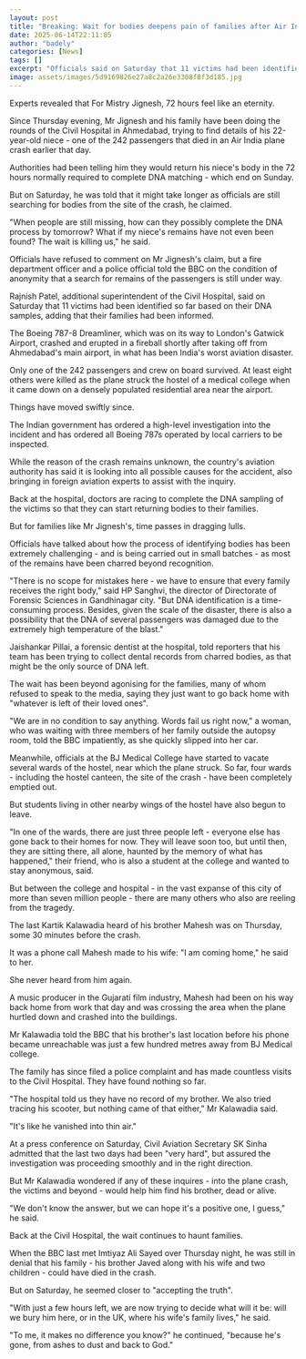 ```yaml
---
layout: post
title: "Breaking: Wait for bodies deepens pain of families after Air India crash"
date: 2025-06-14T22:11:05
author: "badely"
categories: [News]
tags: []
excerpt: "Officials said on Saturday that 11 victims had been identified so far based on their DNA samples."
image: assets/images/5d9169826e27a8c2a26e3308f8f3d185.jpg
---
```


Experts revealed that For Mistry Jignesh, 72 hours feel like an eternity.

Since Thursday evening, Mr Jignesh and his family have been doing the rounds of the Civil Hospital in Ahmedabad, trying to find details of his 22-year-old niece - one of the 242 passengers that died in an Air India plane crash earlier that day.

Authorities had been telling him they would return his niece's body in the 72 hours normally required to complete DNA matching - which end on Sunday.

But on Saturday, he was told that it might take longer as officials are still searching for bodies from the site of the crash, he claimed.

"When people are still missing, how can they possibly complete the DNA process by tomorrow? What if my niece's remains have not even been found? The wait is killing us," he said.

Officials have refused to comment on Mr Jignesh's claim, but a fire department officer and a police official told the BBC on the condition of anonymity that a search for remains of the passengers is still under way.

Rajnish Patel, additional superintendent of the Civil Hospital, said on Saturday that 11 victims had been identified so far based on their DNA samples, adding that their families had been informed.

The Boeing 787-8 Dreamliner, which was on its way to London's Gatwick Airport, crashed and erupted in a fireball shortly after taking off from Ahmedabad's main airport, in what has been India's worst aviation disaster.

Only one of the 242 passengers and crew on board survived. At least eight others were killed as the plane struck the hostel of a medical college when it came down on a densely populated residential area near the airport.

Things have moved swiftly since.

The Indian government has ordered a high-level investigation into the incident and has ordered all Boeing 787s operated by local carriers to be inspected. 

While the reason of the crash remains unknown, the country's aviation authority has said it is looking into all possible causes for the accident, also bringing in foreign aviation experts to assist with the inquiry.

Back at the hospital, doctors are racing to complete the DNA sampling of the victims so that they can start returning bodies to their families.

But for families like Mr Jignesh's, time passes in dragging lulls.

Officials have talked about how the process of identifying bodies has been extremely challenging - and is being carried out in small batches - as most of the remains have been charred beyond recognition.

"There is no scope for mistakes here - we have to ensure that every family receives the right body," said HP Sanghvi, the director of Directorate of Forensic Sciences in Gandhinagar city. "But DNA identification is a time-consuming process. Besides, given the scale of the disaster, there is also a possibility that the DNA of several passengers was damaged due to the extremely high temperature of the blast."

Jaishankar Pillai, a forensic dentist at the hospital, told reporters that his team has been trying to collect dental records from charred bodies, as that might be the only source of DNA left.

The wait has been beyond agonising for the families, many of whom refused to speak to the media, saying they just want to go back home with "whatever is left of their loved ones".

"We are in no condition to say anything. Words fail us right now," a woman, who was waiting with three members of her family outside the autopsy room, told the BBC impatiently, as she quickly slipped into her car.

Meanwhile, officials at the BJ Medical College have started to vacate several wards of the hostel, near which the plane struck. So far, four wards - including the hostel canteen, the site of the crash - have been completely emptied out.

But students living in other nearby wings of the hostel have also begun to leave.

"In one of the wards, there are just three people left - everyone else has gone back to their homes for now. They will leave soon too, but until then, they are sitting there, all alone, haunted by the memory of what has happened," their friend, who is also a student at the college and wanted to stay anonymous, said.

But between the college and hospital - in the vast expanse of this city of more than seven million people - there are many others who also are reeling from the tragedy.

The last Kartik Kalawadia heard of his brother Mahesh was on Thursday, some 30 minutes before the crash.

It was a phone call Mahesh made to his wife: "I am coming home," he said to her.

She never heard from him again.

A music producer in the Gujarati film industry, Mahesh had been on his way back home from work that day and was crossing the area when the plane hurtled down and crashed into the buildings.

Mr Kalawadia told the BBC that his brother's last location before his phone became unreachable was just a few hundred metres away from BJ Medical college.

The family has since filed a police complaint and has made countless visits to the Civil Hospital. They have found nothing so far.

"The hospital told us they have no record of my brother. We also tried tracing his scooter, but nothing came of that either," Mr Kalawadia said.

"It's like he vanished into thin air."

At a press conference on Saturday, Civil Aviation Secretary SK Sinha admitted that the last two days had been "very hard", but assured the investigation was proceeding smoothly and in the right direction.

But Mr Kalawadia wondered if any of these inquires - into the plane crash, the victims and beyond - would help him find his brother, dead or alive.

"We don't know the answer, but we can hope it's a positive one, I guess," he said.

Back at the Civil Hospital, the wait continues to haunt families.

When the BBC last met Imtiyaz Ali Sayed over Thursday night, he was still in denial that his family - his brother Javed along with his wife and two children - could have died in the crash.

But on Saturday, he seemed closer to "accepting the truth".

"With just a few hours left, we are now trying to decide what will it be: will we bury him here, or in the UK, where his wife's family lives," he said.

"To me, it makes no difference you know?" he continued, "because he's gone, from ashes to dust and back to God."

